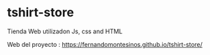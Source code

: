 # tshirt-store
Tienda Web utilizadon Js, css and HTML

Web del proyecto : 
https://fernandomontesinos.github.io/tshirt-store/
